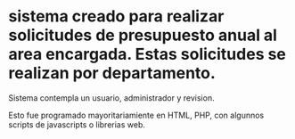 # sistema creado para realizar solicitudes de presupuesto anual al area encargada. Estas solicitudes se realizan por departamento.

Sistema contempla un usuario, administrador y revision.

Esto fue programado mayoritariamiente en HTML, PHP, con algunnos scripts de javascripts o librerias web.

